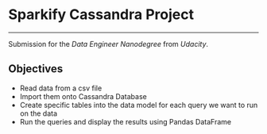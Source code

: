 # Sparkify Cassandra Project
-----
Submission for the *Data Engineer Nanodegree* from *Udacity*.

## Objectives
* Read data from a csv file
* Import them onto Cassandra Database
* Create specific tables into the data model for each query we want to run on the data
* Run the queries and display the results using Pandas DataFrame

